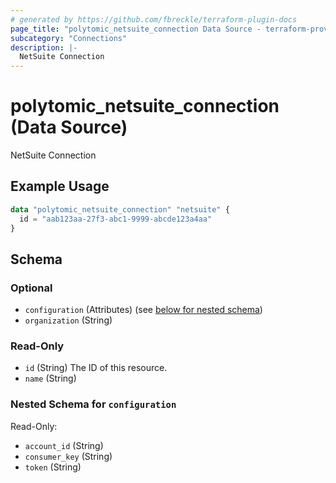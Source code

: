 ```yaml
---
# generated by https://github.com/fbreckle/terraform-plugin-docs
page_title: "polytomic_netsuite_connection Data Source - terraform-provider-polytomic"
subcategory: "Connections"
description: |-
  NetSuite Connection
---
```


# polytomic_netsuite_connection (Data Source)

NetSuite Connection

## Example Usage

```terraform
data "polytomic_netsuite_connection" "netsuite" {
  id = "aab123aa-27f3-abc1-9999-abcde123a4aa"
}
```

<!-- schema generated by tfplugindocs -->
## Schema

### Optional

- `configuration` (Attributes) (see [below for nested schema](#nestedatt--configuration))
- `organization` (String)

### Read-Only

- `id` (String) The ID of this resource.
- `name` (String)

<a id="nestedatt--configuration"></a>
### Nested Schema for `configuration`

Read-Only:

- `account_id` (String)
- `consumer_key` (String)
- `token` (String)



